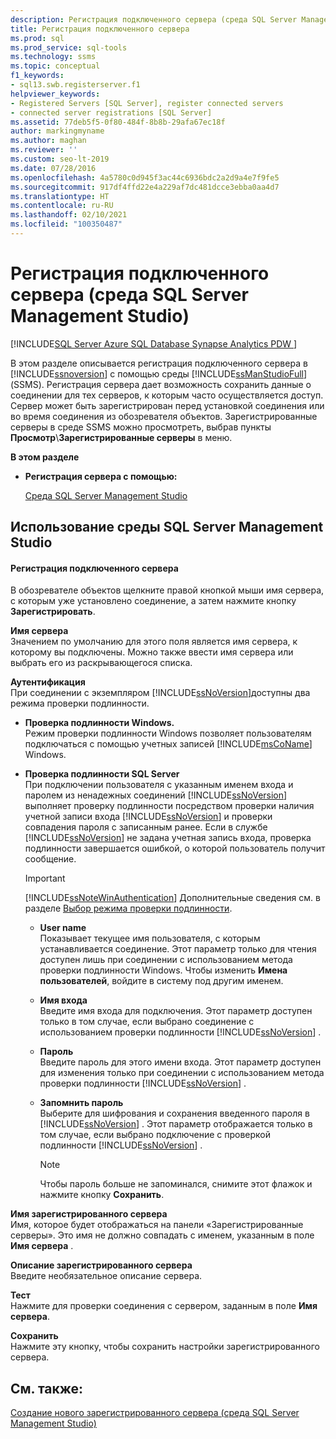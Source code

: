 ```yaml
---
description: Регистрация подключенного сервера (среда SQL Server Management Studio)
title: Регистрация подключенного сервера
ms.prod: sql
ms.prod_service: sql-tools
ms.technology: ssms
ms.topic: conceptual
f1_keywords:
- sql13.swb.registerserver.f1
helpviewer_keywords:
- Registered Servers [SQL Server], register connected servers
- connected server registrations [SQL Server]
ms.assetid: 77deb5f5-0f80-484f-8b8b-29afa67ec18f
author: markingmyname
ms.author: maghan
ms.reviewer: ''
ms.custom: seo-lt-2019
ms.date: 07/28/2016
ms.openlocfilehash: 4a5780c0d945f3ac44c6936bdc2a2d9a4e7f9fe5
ms.sourcegitcommit: 917df4ffd22e4a229af7dc481dcce3ebba0aa4d7
ms.translationtype: HT
ms.contentlocale: ru-RU
ms.lasthandoff: 02/10/2021
ms.locfileid: "100350487"
---
```

# <a name="register-a-connected-server-sql-server-management-studio"></a>Регистрация подключенного сервера (среда SQL Server Management Studio)

[!INCLUDE[SQL Server Azure SQL Database Synapse Analytics PDW ](../../includes/applies-to-version/sql-asdb-asdbmi-asa-pdw.md)]

В этом разделе описывается регистрация подключенного сервера в [!INCLUDE[ssnoversion](../../includes/ssnoversion-md.md)] с помощью среды [!INCLUDE[ssManStudioFull](../../includes/ssmanstudiofull-md.md)] (SSMS). Регистрация сервера дает возможность сохранить данные о соединении для тех серверов, к которым часто осуществляется доступ. Сервер может быть зарегистрирован перед установкой соединения или во время соединения из обозревателя объектов.  Зарегистрированные серверы в среде SSMS можно просмотреть, выбрав пункты **Просмотр**\\**Зарегистрированные серверы** в меню.
  
 **В этом разделе**  
  
-   **Регистрация сервера с помощью:**  
  
     [Среда SQL Server Management Studio](#SSMSProcedure)  
  
##  <a name="using-sql-server-management-studio"></a><a name="SSMSProcedure"></a> Использование среды SQL Server Management Studio  
  
#### <a name="to-register-a-connected-server"></a>Регистрация подключенного сервера  
  
В обозревателе объектов щелкните правой кнопкой мыши имя сервера, с которым уже установлено соединение, а затем нажмите кнопку **Зарегистрировать**.
  
**Имя сервера**  
Значением по умолчанию для этого поля является имя сервера, к которому вы подключены.  Можно также ввести имя сервера или выбрать его из раскрывающегося списка.

**Аутентификация**  
При соединении с экземпляром [!INCLUDE[ssNoVersion](../../includes/ssnoversion-md.md)]доступны два режима проверки подлинности. 

-    **Проверка подлинности Windows.**  
Режим проверки подлинности Windows позволяет пользователям подключаться с помощью учетных записей [!INCLUDE[msCoName](../../includes/msconame-md.md)] Windows. 

-    **Проверка подлинности SQL Server**   
При подключении пользователя с указанным именем входа и паролем из ненадежных соединений [!INCLUDE[ssNoVersion](../../includes/ssnoversion-md.md)] выполняет проверку подлинности посредством проверки наличия учетной записи входа [!INCLUDE[ssNoVersion](../../includes/ssnoversion-md.md)] и проверки совпадения пароля с записанным ранее. Если в службе [!INCLUDE[ssNoVersion](../../includes/ssnoversion-md.md)] не задана учетная запись входа, проверка подлинности завершается ошибкой, о которой пользователь получит сообщение.

     > [!IMPORTANT]  
     > [!INCLUDE[ssNoteWinAuthentication](../../includes/ssnotewinauthentication-md.md)] Дополнительные сведения см. в разделе [Выбор режима проверки подлинности](../../relational-databases/security/choose-an-authentication-mode.md).  

     -    **User name**  
Показывает текущее имя пользователя, с которым устанавливается соединение. Этот параметр только для чтения доступен лишь при соединении с использованием метода проверки подлинности Windows. Чтобы изменить **Имена пользователей**, войдите в систему под другим именем. 

     -    **Имя входа**  
Введите имя входа для подключения. Этот параметр доступен только в том случае, если выбрано соединение с использованием проверки подлинности [!INCLUDE[ssNoVersion](../../includes/ssnoversion-md.md)] .  

     -    **Пароль**  
Введите пароль для этого имени входа. Этот параметр доступен для изменения только при соединении с использованием метода проверки подлинности [!INCLUDE[ssNoVersion](../../includes/ssnoversion-md.md)] . 

     -    **Запомнить пароль**  
Выберите для шифрования и сохранения введенного пароля в [!INCLUDE[ssNoVersion](../../includes/ssnoversion-md.md)] . Этот параметр отображается только в том случае, если выбрано подключение с проверкой подлинности [!INCLUDE[ssNoVersion](../../includes/ssnoversion-md.md)] .  

          > [!NOTE]  
          > Чтобы пароль больше не запоминался, снимите этот флажок и нажмите кнопку **Сохранить**.  

**Имя зарегистрированного сервера**  
Имя, которое будет отображаться на панели «Зарегистрированные серверы». Это имя не должно совпадать с именем, указанным в поле **Имя сервера** .  
  
**Описание зарегистрированного сервера**  
Введите необязательное описание сервера.  
  
**Тест**  
Нажмите для проверки соединения с сервером, заданным в поле **Имя сервера**.  
  
**Сохранить**  
Нажмите эту кнопку, чтобы сохранить настройки зарегистрированного сервера. 

## <a name="see-also"></a>См. также:

[Создание нового зарегистрированного сервера (среда SQL Server Management Studio)](./create-a-new-registered-server-sql-server-management-studio.md)